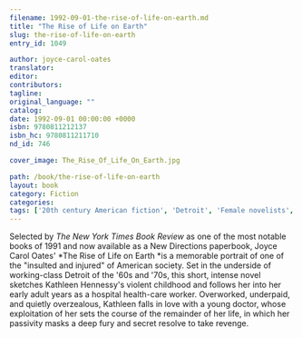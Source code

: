 ```yaml
---
filename: 1992-09-01-the-rise-of-life-on-earth.md
title: "The Rise of Life on Earth"
slug: the-rise-of-life-on-earth
entry_id: 1049

author: joyce-carol-oates
translator: 
editor: 
contributors: 
tagline: 
original_language: ""
catalog: 
date: 1992-09-01 00:00:00 +0000 
isbn: 9780811212137
isbn_hc: 9780811211710
nd_id: 746

cover_image: The_Rise_Of_Life_On_Earth.jpg

path: /book/the-rise-of-life-on-earth
layout: book
category: Fiction
categories: 
tags: ['20th century American fiction', 'Detroit', 'Female novelists', 'Historical', 'novella', 'Portrait']
---
```

Selected by *The New York Times Book Review* as one of the most notable books of 1991 and now available as a New Directions paperbook, Joyce Carol Oates' *The Rise of Life on Earth *is a memorable portrait of one of the "insulted and injured" of American society. Set in the underside of working-class Detroit of the '60s and '70s, this short, intense novel sketches Kathleen Hennessy's violent childhood and follows her into her early adult years as a hospital health-care worker. Overworked, underpaid, and quietly overzealous, Kathleen falls in love with a young doctor, whose exploitation of her sets the course of the remainder of her life, in which her passivity masks a deep fury and secret resolve to take revenge.





